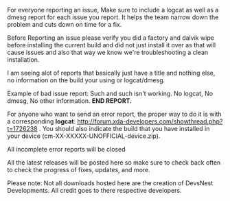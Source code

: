 For everyone reporting an issue, Make sure to include a logcat as well as a dmesg report for each issue you report. It helps the team narrow down the problem and cuts down on time for a fix.

Before Reporting an issue please verify you did a factory and dalvik wipe before installing the current build and did not just install it over as that will cause issues and also that way we know we're troubleshooting a clean installation.

I am seeing alot of reports that basically just have a title and nothing else, no information on the build your using or logcat/dmesg.

Example of bad issue report: Such and such isn't working. No logcat, No dmesg, No other information. **END REPORT.**

For anyone who want to send an error report, the proper way to do it is with a corresponding **logcat**: http://forum.xda-developers.com/showthread.php?t=1726238 . You should also indicate the build that you have installed in your device (cm-XX-XXXXX-UNOFFICIAL-device.zip).

All incomplete error reports will be closed

All the latest releases will be posted here so make sure to check back often to check the progress of fixes, updates, and more.

Please note: Not all downloads hosted here are the creation of DevsNest Developments.
All credit goes to there respective developers.
